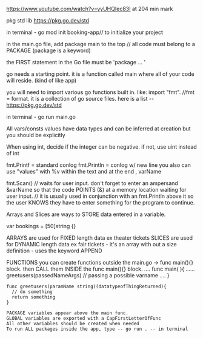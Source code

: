 https://www.youtube.com/watch?v=yyUHQIec83I
at 204 min mark

pkg std lib
https://pkg.go.dev/std

in terminal - go mod init booking-app// to initialize your project

in the main.go file, add package main to the top // all code must belong to a PACKAGE (package is a keyword)

the FIRST statement in the Go file must be 'package ... '

go needs a starting point. it is a function called main where all of your code will reside. (kind of like app)

you will need to import various go functions built in. like:
import "fmt". //fmt = format. it is a collection of go source files. here is a list -- https://pkg.go.dev/std

in terminal - go run main.go

All vars/consts values have data types and can be inferred at creation but you should be explicitly

When using int, decide if the integer can be negative. if not, use uint instead of int

fmt.Printf = standard conlog
fmt.Println = conlog w/ new line
you also can use "values" with %v within the text and at the end , varName

fmt.Scan() // waits for user input. don't forget to enter an ampersand &varName so that the code POINTS (&) at a memory location waiting for user input.
// it is usually used in conjunction with an fmt.Println above it so the user KNOWS they have to enter something for the program to continue.

Arrays and Slices are ways to STORE data entered in a variable.

<!-- var bookings = [definelength ]data type is string {elementvalues}
an array datatype consists of the number of elements it will contain along with their type = [50]string .  ps arrays are zero-based-->

var bookings = [50]string {}

ARRAYS are used for FIXED length data ex theater tickets
SLICES are used for DYNAMIC length data ex fair tickets - it's an array with out a size definition - uses the keyword APPEND

FUNCTIONS
you can create functions outside the main.go -> func main(){} block.
then CALL them INSIDE the func main(){} block.
.... func main( ){
...... greetusers(passedNameArgs) // passing a possible varname
.... }

    func greetusers(paramName string)(datatypeofThingReturned){
      // do something
      return something
    }

    PACKAGE variables appear above the main func.
    GLOBAL variables are exported with a CapFirstLetterOfFunc
    All other variables should be created when needed
    To run ALL packages inside the app, type -- go run . -- in terminal
